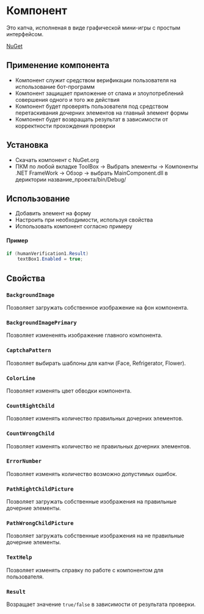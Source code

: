 # Компонент
Это капча, исполненая в виде графической мини-игры с простым интерфейсом.

[NuGet](https://www.nuget.org/packages/HumanVerification)

## Применение компонента

* Компонент служит средством верификации пользователя на использование бот-программ
* Компонент защищает приложение от спама и злоупотреблений совершения одного и того же действия
* Компонент будет проверять пользователя под средством перетаскивания дочерних элементов на главный элемент формы
* Компонент будет возвращать результат в зависимости от корректности прохождения проверки

## Установка

* Скачать компонент с NuGet.org
* ПКМ по любой вкладке ToolBox -> Выбрать элементы -> Компоненты .NET FrameWork -> Обзор -> выбрать MainComponent.dll в дериктории название_проекта/bin/Debug/ 

## Использование

* Добавить элемент на форму
* Настроить при необходимости, используя свойства
* Использовать компонент согласно примеру
#### Пример
```C#
if (humanVerification1.Result) 
    textBox1.Enabled = true;
```

## Свойства

###	`BackgroundImage`
Позволяет загружать собственное изображение на фон компонента.
###	`BackgroundImagePrimary`
Позволяет измененять изображение главного компонента.
###	`CaptchaPattern`
Позволяет выбирать шаблоны для капчи (Face, Refrigerator, Flower).
###	`ColorLine`
Позволяет изменять цвет обводки компонента.
###	`CountRightChild`
Позволяет изменять количество правильных дочерних элементов.
###	`CountWrongChild`
Позволяет изменять количество не правильных дочерних элементов.
###	`ErrorNumber`
Позволяет изменять количество возможно допустимых ошибок.
###	`PathRightChildPicture`
Позволяет загружать собственные изображения на правильные дочерние элементы.
###	`PathWrongChildPicture`
Позволяет загружать собственные изображения на не правильные дочерние элементы.
###	`TextHelp`
Позволяет изменять справку по работе с компонентом для пользователя.
###	`Result`
Возращает значение `true/false` в зависимости от результата проверки.


